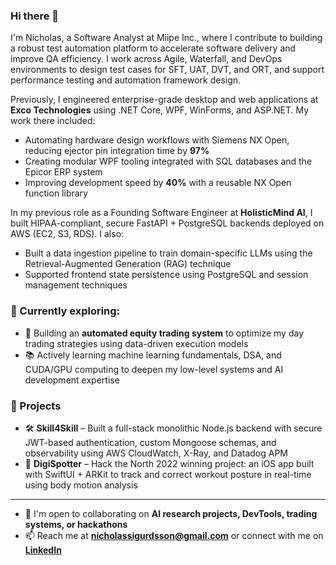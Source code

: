### Hi there 👋

I'm Nicholas, a Software Analyst at Miipe Inc., where I contribute to building a robust test automation platform to accelerate software delivery and improve QA efficiency. I work across Agile, Waterfall, and DevOps environments to design test cases for SFT, UAT, DVT, and ORT, and support performance testing and automation framework design.

Previously, I engineered enterprise-grade desktop and web applications at **Exco Technologies** using .NET Core, WPF, WinForms, and ASP.NET. My work there included:
- Automating hardware design workflows with Siemens NX Open, reducing ejector pin integration time by **97%**
- Creating modular WPF tooling integrated with SQL databases and the Epicor ERP system
- Improving development speed by **40%** with a reusable NX Open function library

In my previous role as a Founding Software Engineer at **HolisticMind AI**, I built HIPAA-compliant, secure FastAPI + PostgreSQL backends deployed on AWS (EC2, S3, RDS). I also:
- Built a data ingestion pipeline to train domain-specific LLMs using the Retrieval-Augmented Generation (RAG) technique
- Supported frontend state persistence using PostgreSQL and session management techniques

### 🧠 Currently exploring:
- 🔭 Building an **automated equity trading system** to optimize my day trading strategies using data-driven execution models
- 📚 Actively learning machine learning fundamentals, DSA, and CUDA/GPU computing to deepen my low-level systems and AI development expertise

### 🚀 Projects
- 🛠️ **Skill4Skill** – Built a full-stack monolithic Node.js backend with secure JWT-based authentication, custom Mongoose schemas, and observability using AWS CloudWatch, X-Ray, and Datadog APM
- 🧠 **DigiSpotter** – Hack the North 2022 winning project: an iOS app built with SwiftUI + ARKit to track and correct workout posture in real-time using body motion analysis

---

- 👯 I'm open to collaborating on **AI research projects, DevTools, trading systems, or hackathons**
- 📫 Reach me at **nicholassigurdsson@gmail.com** or connect with me on [**LinkedIn**](https://www.linkedin.com/in/nicksigurdsson/)

<!--
**Languages and Tools:**  
<code><img height="20" src="https://raw.githubusercontent.com/github/explore/main/topics/python/python.png"></code>
<code><img height="20" src="https://raw.githubusercontent.com/github/explore/main/topics/nodejs/nodejs.png"></code>
<code><img height="20" src="https://raw.githubusercontent.com/github/explore/main/topics/typescript/typescript.png"></code>
<code><img height="20" src="https://raw.githubusercontent.com/github/explore/main/topics/csharp/csharp.png"></code>
<code><img height="20" src="https://raw.githubusercontent.com/github/explore/main/topics/fastapi/fastapi.png"></code>
<code><img height="20" src="https://raw.githubusercontent.com/github/explore/main/topics/aws/aws.png"></code>
<code><img height="20" src="https://raw.githubusercontent.com/github/explore/main/topics/postgresql/postgresql.png"></code>
-->

<!--
![Leetcode Stats](https://leetcard.jacoblin.cool/NickSigurdsson)
-->
